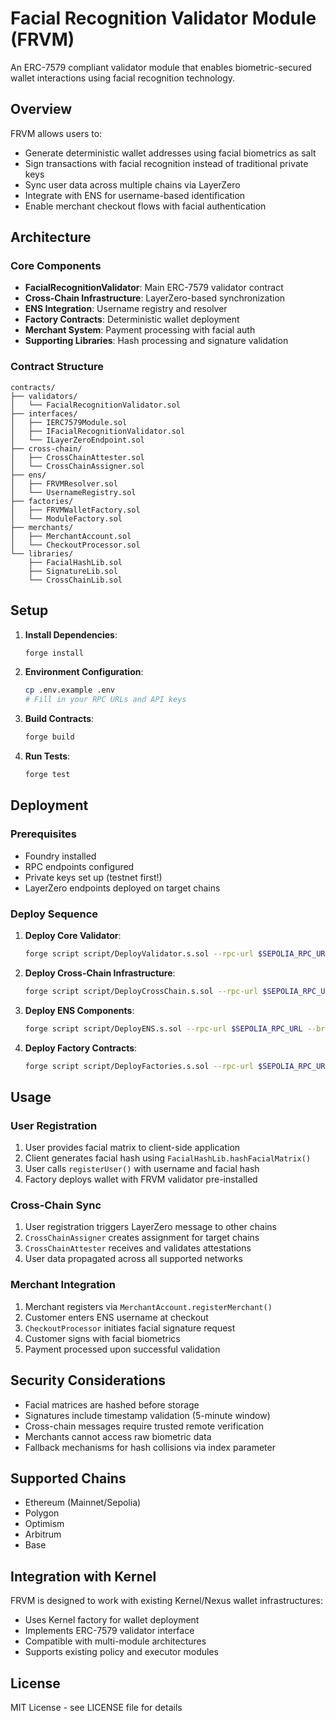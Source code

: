 # Facial Recognition Validator Module (FRVM)

An ERC-7579 compliant validator module that enables biometric-secured wallet interactions using facial recognition technology.

## Overview

FRVM allows users to:
- Generate deterministic wallet addresses using facial biometrics as salt
- Sign transactions with facial recognition instead of traditional private keys
- Sync user data across multiple chains via LayerZero
- Integrate with ENS for username-based identification
- Enable merchant checkout flows with facial authentication

## Architecture

### Core Components

- **FacialRecognitionValidator**: Main ERC-7579 validator contract
- **Cross-Chain Infrastructure**: LayerZero-based synchronization
- **ENS Integration**: Username registry and resolver
- **Factory Contracts**: Deterministic wallet deployment
- **Merchant System**: Payment processing with facial auth
- **Supporting Libraries**: Hash processing and signature validation

### Contract Structure

```
contracts/
├── validators/
│   └── FacialRecognitionValidator.sol
├── interfaces/
│   ├── IERC7579Module.sol
│   ├── IFacialRecognitionValidator.sol
│   └── ILayerZeroEndpoint.sol
├── cross-chain/
│   ├── CrossChainAttester.sol
│   └── CrossChainAssigner.sol
├── ens/
│   ├── FRVMResolver.sol
│   └── UsernameRegistry.sol
├── factories/
│   ├── FRVMWalletFactory.sol
│   └── ModuleFactory.sol
├── merchants/
│   ├── MerchantAccount.sol
│   └── CheckoutProcessor.sol
└── libraries/
    ├── FacialHashLib.sol
    ├── SignatureLib.sol
    └── CrossChainLib.sol
```

## Setup

1. **Install Dependencies**:
   ```bash
   forge install
   ```

2. **Environment Configuration**:
   ```bash
   cp .env.example .env
   # Fill in your RPC URLs and API keys
   ```

3. **Build Contracts**:
   ```bash
   forge build
   ```

4. **Run Tests**:
   ```bash
   forge test
   ```

## Deployment

### Prerequisites

- Foundry installed
- RPC endpoints configured
- Private keys set up (testnet first!)
- LayerZero endpoints deployed on target chains

### Deploy Sequence

1. **Deploy Core Validator**:
   ```bash
   forge script script/DeployValidator.s.sol --rpc-url $SEPOLIA_RPC_URL --broadcast
   ```

2. **Deploy Cross-Chain Infrastructure**:
   ```bash
   forge script script/DeployCrossChain.s.sol --rpc-url $SEPOLIA_RPC_URL --broadcast
   ```

3. **Deploy ENS Components**:
   ```bash
   forge script script/DeployENS.s.sol --rpc-url $SEPOLIA_RPC_URL --broadcast
   ```

4. **Deploy Factory Contracts**:
   ```bash
   forge script script/DeployFactories.s.sol --rpc-url $SEPOLIA_RPC_URL --broadcast
   ```

## Usage

### User Registration

1. User provides facial matrix to client-side application
2. Client generates facial hash using `FacialHashLib.hashFacialMatrix()`
3. User calls `registerUser()` with username and facial hash
4. Factory deploys wallet with FRVM validator pre-installed

### Cross-Chain Sync

1. User registration triggers LayerZero message to other chains
2. `CrossChainAssigner` creates assignment for target chains
3. `CrossChainAttester` receives and validates attestations
4. User data propagated across all supported networks

### Merchant Integration

1. Merchant registers via `MerchantAccount.registerMerchant()`
2. Customer enters ENS username at checkout
3. `CheckoutProcessor` initiates facial signature request
4. Customer signs with facial biometrics
5. Payment processed upon successful validation

## Security Considerations

- Facial matrices are hashed before storage
- Signatures include timestamp validation (5-minute window)
- Cross-chain messages require trusted remote verification
- Merchants cannot access raw biometric data
- Fallback mechanisms for hash collisions via index parameter

## Supported Chains

- Ethereum (Mainnet/Sepolia)
- Polygon
- Optimism
- Arbitrum
- Base

## Integration with Kernel

FRVM is designed to work with existing Kernel/Nexus wallet infrastructures:
- Uses Kernel factory for wallet deployment
- Implements ERC-7579 validator interface
- Compatible with multi-module architectures
- Supports existing policy and executor modules

## License

MIT License - see LICENSE file for details